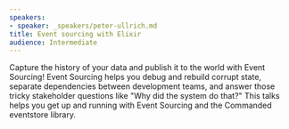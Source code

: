 ```yaml
---
speakers:
- speaker: _speakers/peter-ullrich.md
title: Event sourcing with Elixir
audience: Intermediate
---
```

Capture the history of your data and publish it to the world with Event Sourcing! Event Sourcing helps you debug and rebuild corrupt state, separate dependencies between development teams, and answer those tricky stakeholder questions like "Why did the system do that?" This talks helps you get up and running with Event Sourcing and the Commanded eventstore library.
